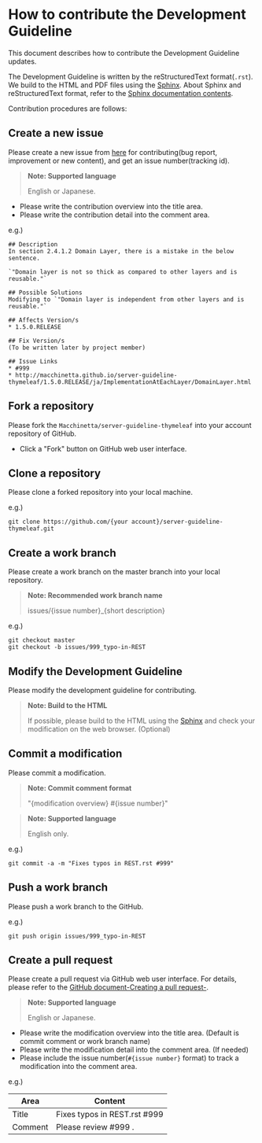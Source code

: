 # How to contribute the Development Guideline

This document describes how to contribute the Development Guideline updates.

The Development Guideline is written by the reStructuredText format(`.rst`).
We build to the HTML and PDF files using the [Sphinx](http://sphinx-doc.org/index.html).
About Sphinx and reStructuredText format, refer to the [Sphinx documentation contents](http://sphinx-doc.org/contents.html).

Contribution procedures are follows:


## Create a new issue

Please create a new issue from [here](https://github.com/Macchinetta/server-guideline-thymeleaf/issues/new) for contributing(bug report, improvement or new content), and get an issue number(tracking id).

> **Note: Supported language**
>
> English or Japanese.

* Please write the contribution overview into the title area.
* Please write the contribution detail into the comment area.

 e.g.)
 ```
 ## Description
 In section 2.4.1.2 Domain Layer, there is a mistake in the below sentence.

 `"Domain layer is not so thick as compared to other layers and is reusable."`

 ## Possible Solutions
 Modifying to `"Domain layer is independent from other layers and is reusable."`

 ## Affects Version/s
 * 1.5.0.RELEASE

 ## Fix Version/s
 (To be written later by project member)

 ## Issue Links
 * #999
 * http://macchinetta.github.io/server-guideline-thymeleaf/1.5.0.RELEASE/ja/ImplementationAtEachLayer/DomainLayer.html
 ```

## Fork a repository

Please fork the `Macchinetta/server-guideline-thymeleaf` into your account repository of GitHub.

* Click a "Fork" button on GitHub web user interface.


## Clone a repository

Please clone a forked repository into your local machine.


e.g.)

```
git clone https://github.com/{your account}/server-guideline-thymeleaf.git
```


## Create a work branch

Please create a work branch on the master branch into your local repository.

> **Note: Recommended work branch name**
>
> issues/{issue number}_{short description}

e.g.)

```
git checkout master
git checkout -b issues/999_typo-in-REST
```


## Modify the Development Guideline

Please modify the development guideline for contributing.

> **Note: Build to the HTML**
>
> If possible, please build to the HTML using the [Sphinx](http://sphinx-doc.org/index.html) and check your modification on the web browser. (Optional)



## Commit a modification

Please commit a modification.

> **Note: Commit comment format**
>
> "{modification overview} #{issue number}"

> **Note: Supported language**
>
> English only.

e.g.)

```
git commit -a -m "Fixes typos in REST.rst #999"
```


## Push a work branch

Please push a work branch to the GitHub.

e.g.)

```
git push origin issues/999_typo-in-REST
```


## Create a pull request

Please create a pull request via GitHub web user interface.
For details, please refer to the [GitHub document-Creating a pull request-](https://help.github.com/articles/creating-a-pull-request/).

> **Note: Supported language**
>
> English or Japanese.

* Please write the modification overview into the title area. (Default is commit comment or work branch name)
* Please write the modification detail into the comment area. (If needed)
* Please include the issue number(`#{issue number}` format) to track a modification into the comment area.

e.g.)

| Area | Content |
| ----- | --------- |
| Title | Fixes typos in REST.rst #999 |
| Comment | Please review #999 . |
